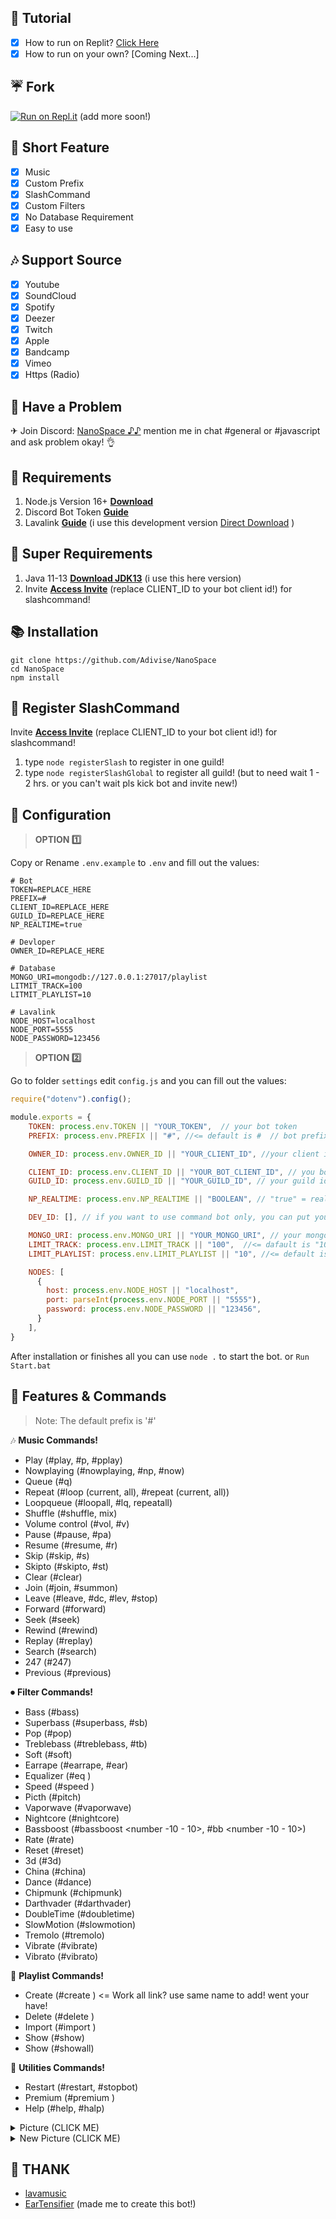 ## 📸 Tutorial

- [x] How to run on Replit? [Click Here](https://youtu.be/PvWHuYA8kpU)
- [x] How to run on your own? [Coming Next...]

## ☔ Fork

 [![Run on Repl.it](https://repl.it/badge/github/Adivise/NanoSpace)](https://repl.it/github/Adivise/NanoSpace) (add more soon!)

## 📑 Short Feature
- [x] Music
- [x] Custom Prefix
- [x] SlashCommand
- [x] Custom Filters
- [x] No Database Requirement
- [x] Easy to use

## 🎶 Support Source
- [x] Youtube
- [x] SoundCloud
- [x] Spotify
- [x] Deezer
- [x] Twitch
- [x] Apple
- [x] Bandcamp
- [x] Vimeo
- [x] Https (Radio)

## 🚨 Have a Problem

✈ Join Discord:  [NanoSpace ♪♪](https://discord.gg/SNG3dh3MbR)
   mention me in chat #general or #javascript and ask problem okay! 👌


## 📎 Requirements

1. Node.js Version 16+ **[Download](https://nodejs.org/en/download/)**
2. Discord Bot Token **[Guide](https://discordjs.guide/preparations/setting-up-a-bot-application.html#creating-your-bot)**
3. Lavalink **[Guide](https://github.com/freyacodes/lavalink)** (i use this development version [Direct Download](https://ci.fredboat.com/repository/downloadAll/Lavalink_Build/9311:id/artifacts.zip) )

## 🛑 Super Requirements 

1. Java 11-13 **[Download JDK13](http://www.mediafire.com/file/m6gk7aoq96db8g0/file)** (i use this here version)
2. Invite **[Access Invite](https://discord.com/api/oauth2/authorize?client_id=CLIENT_ID&permissions=8&scope=bot%20applications.commands)** (replace CLIENT_ID to your bot client id!) for slashcommand!

## 📚 Installation

```
git clone https://github.com/Adivise/NanoSpace
cd NanoSpace
npm install
```

## 🤖 Register SlashCommand

Invite **[Access Invite](https://discord.com/api/oauth2/authorize?client_id=CLIENT_ID&permissions=8&scope=bot%20applications.commands)** (replace CLIENT_ID to your bot client id!) for slashcommand!

1. type `node registerSlash` to register in one guild!
2. type `node registerSlashGlobal` to register all guild! (but to need wait 1 - 2 hrs. or you can't wait pls kick bot and invite new!)

## 📄 Configuration

> **OPTION 1️⃣**

Copy or Rename `.env.example` to `.env` and fill out the values:

```.env
# Bot
TOKEN=REPLACE_HERE
PREFIX=#
CLIENT_ID=REPLACE_HERE
GUILD_ID=REPLACE_HERE
NP_REALTIME=true

# Devloper
OWNER_ID=REPLACE_HERE

# Database
MONGO_URI=mongodb://127.0.0.1:27017/playlist
LITMIT_TRACK=100
LITMIT_PLAYLIST=10

# Lavalink
NODE_HOST=localhost
NODE_PORT=5555
NODE_PASSWORD=123456
```

> **OPTION 2️⃣**

Go to folder `settings` edit `config.js` and you can fill out the values:

```js
require("dotenv").config();

module.exports = {
    TOKEN: process.env.TOKEN || "YOUR_TOKEN",  // your bot token
    PREFIX: process.env.PREFIX || "#", //<= default is #  // bot prefix

    OWNER_ID: process.env.OWNER_ID || "YOUR_CLIENT_ID", //your client id

    CLIENT_ID: process.env.CLIENT_ID || "YOUR_BOT_CLIENT_ID", // you bot client id
    GUILD_ID: process.env.GUILD_ID || "YOUR_GUILD_ID", // your guild id want to use slashcommand

    NP_REALTIME: process.env.NP_REALTIME || "BOOLEAN", // "true" = realtime, "false" = not realtime :3 // WARNING: on set to "true" = laggy

    DEV_ID: [], // if you want to use command bot only, you can put your id here // example: ["515490955801919488", "543595284345782296"]

    MONGO_URI: process.env.MONGO_URI || "YOUR_MONGO_URI", // your mongo uri
    LIMIT_TRACK: process.env.LIMIT_TRACK || "100",  //<= dafault is "100" // limit track in playlist
    LIMIT_PLAYLIST: process.env.LIMIT_PLAYLIST || "10", //<= default is "10" // limit can create playlist

    NODES: [
      { 
        host: process.env.NODE_HOST || "localhost",
        port: parseInt(process.env.NODE_PORT || "5555"),
        password: process.env.NODE_PASSWORD || "123456",
      } 
    ],
}
```

After installation or finishes all you can use `node .` to start the bot. or `Run Start.bat`

## 🔩 Features & Commands

> Note: The default prefix is '#'

🎶 **Music Commands!** 

- Play (#play, #p, #pplay)
- Nowplaying (#nowplaying, #np, #now)
- Queue (#q)
- Repeat (#loop (current, all), #repeat (current, all))
- Loopqueue (#loopall, #lq, repeatall)
- Shuffle (#shuffle, mix)
- Volume control (#vol, #v)
- Pause (#pause, #pa)
- Resume (#resume, #r)
- Skip (#skip, #s)
- Skipto (#skipto, #st)
- Clear (#clear)
- Join (#join, #summon)
- Leave (#leave, #dc, #lev, #stop)
- Forward (#forward)
- Seek (#seek)
- Rewind (#rewind)
- Replay (#replay)
- Search (#search)
- 247 (#247)
- Previous (#previous)

⏺ **Filter Commands!**
- Bass (#bass)
- Superbass (#superbass, #sb)
- Pop (#pop)
- Treblebass (#treblebass, #tb)
- Soft (#soft)
- Earrape (#earrape, #ear)
- Equalizer (#eq <custom>)
- Speed (#speed )
- Picth (#pitch)
- Vaporwave (#vaporwave)
- Nightcore (#nightcore)
- Bassboost (#bassboost <number -10 - 10>, #bb <number -10 - 10>)
- Rate (#rate)
- Reset (#reset)
- 3d (#3d)
- China (#china)
- Dance (#dance)
- Chipmunk (#chipmunk)
- Darthvader (#darthvader)
- DoubleTime (#doubletime)
- SlowMotion (#slowmotion)
- Tremolo (#tremolo)
- Vibrate (#vibrate)
- Vibrato (#vibrato)
	
💌 **Playlist Commands!**
- Create (#create <link> <name>) <= Work all link? use same name to add! went your have!
- Delete (#delete <name>)
- Import (#import <name>)
- Show (#show)
- Show (#showall)
	
📑 **Utilities Commands!**
- Restart (#restart, #stopbot)
- Premium (#premium <mention>)
- Help (#help, #halp)

<details><summary>Picture (CLICK ME)</summary>
<p>

## 🖼 Picture & ScreenShots

- [CLICK ME!](https://imgur.com/a/qzgEhTd)

![see](https://i.imgur.com/wvSDhJ0.png)
![see](https://i.imgur.com/XjVuX8K.png)
![see](https://i.imgur.com/ThSvWPx.png)
![see](https://i.imgur.com/jncxeNu.png)
![see](https://i.imgur.com/7mDFd30.png)
![see](https://i.imgur.com/jL1IMeW.png)
![see](https://i.imgur.com/5461gRn.png)
![see](https://i.imgur.com/42PavqR.png)

</p>
</details>

<details><summary>New Picture (CLICK ME)</summary>
<p>
- **New Picture**

![see](https://i.imgur.com/xUurYDJ.png)
![see](https://i.imgur.com/hxSCmeP.png)
![see](https://i.imgur.com/P3GNCbQ.png)
![see](https://i.imgur.com/9Plhzar.png)
![see](https://i.imgur.com/k2Sp8zo.png)

</p>
</details>

## 👏 THANK
- [lavamusic](https://github.com/brblacky/lavamusic)
- [EarTensifier](https://github.com/Tetracyl/EarTensifier) (made me to create this bot!)

